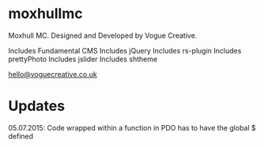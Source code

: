 # moxhullmc
Moxhull MC. Designed and Developed by Vogue Creative.

Includes Fundamental CMS
Includes jQuery
Includes rs-plugin
Includes prettyPhoto
Includes jslider
Includes shtheme

hello@voguecreative.co.uk

# Updates
05.07.2015: Code wrapped within a function in PDO has to have the global $ defined
